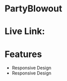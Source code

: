 # PartyBlowout
# Live Link: 

# Features
<ul>
<li>Responsive Design </li>
<li>Responsive Design </li>
</ul>
